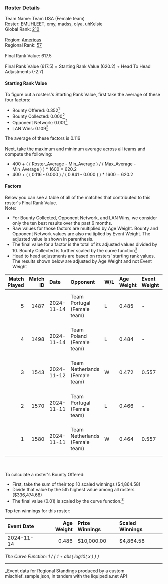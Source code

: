 ### Roster Details<br />
Team Name: Team USA (Female team)<br />
Roster: EMUHLEET, emy, madss, olya, uhKelsie<br />
Global Rank: [210](../../standings_global_2025_03_01.md)<br />
<br />
Region: [Americas]( ../../standings_americas_2025_03_01.md)<br />
Regional Rank: [57]( ../../standings_americas_2025_03_01.md)<br />
<br />
Final Rank Value:  617.5<br />
<br />
Final Rank Value (617.5) = Starting Rank Value (620.2) + Head To Head Adjustments (-2.7)<br />

#### Starting Rank Value<br />
To figure out a rosters's Starting Rank Value, first take the average of these four factors:<br />
- Bounty Offered: 0.352[<sup>1</sup>](#table2)
- Bounty Collected: 0.000[<sup>2</sup>](#table1)
- Opponent Network: 0.001[<sup>2</sup>](#table1)
- LAN Wins: 0.109[<sup>2</sup>](#table1)

The average of these factors is 0.116<br />
<br />
Next, take the maximum and minimum average across all teams and compute the following:<br />
- 400 + ( ( Roster_Average - Min_Average ) / ( Max_Average - Min_Average ) ) * 1600 = 620.2
- 400 + ( ( 0.116 - 0.000 ) / ( 0.841 - 0.000 ) ) * 1600 = 620.2


#### Factors<br />
Below you can see a table of all of the matches that contributed to this roster's Final Rank Value.<br />
Note:<br />

- For Bounty Collected, Opponent Network, and LAN Wins, we consider only the ten best results over the past 6 months.
- Raw values for those factors are multiplied by Age Weight. Bounty and Opponent Network values are also multiplied by Event Weight. The adjusted value is shown in parenthesis.
- The final value for a factor is the total of its adjusted values divided by 10. Bounty Collected is further scaled by the curve function[<sup>3</sup>](#curveFunction)
- Head to head adjustments are based on rosters' starting rank values. The results shown below are adjusted by Age Weight and not Event Weight
<span id="table1"></span><br />


| Match Played | Match ID | Date       | Opponent                       | W/L | Age Weight | Event Weight | Bounty Collected | Opponent Network | LAN Wins  | H2H Adj. | Roster                               |
| -: | -: | :- | :- | :- | :- | :- | :- | :- | :- | -: | :- |
|            5 |     1487 | 2024-11-14 | Team Portugal (Female team)    | L   | 0.485      | -            | -                | -                | -         |    -3.85 | EMUHLEET, emy, madss, olya, uhKelsie |
|            4 |     1498 | 2024-11-14 | Team Poland (Female team)      | L   | 0.484      | -            | -                | -                | -         |    -2.51 | EMUHLEET, emy, madss, olya, uhKelsie |
|            3 |     1543 | 2024-11-12 | Team Netherlands (Female team) | W   | 0.472      | 0.557        | 0.000 (0.000)    | 0.028 (0.007)    | 1 (0.472) |     3.77 | EMUHLEET, emy, madss, olya, uhKelsie |
|            2 |     1570 | 2024-11-11 | Team Portugal (Female team)    | L   | 0.466      | -            | -                | -                | -         |    -3.74 | EMUHLEET, emy, madss, olya, uhKelsie |
|            1 |     1580 | 2024-11-11 | Team Netherlands (Female team) | W   | 0.464      | 0.557        | 0.000 (0.000)    | 0.028 (0.007)    | 1 (0.464) |     3.66 | EMUHLEET, emy, madss, olya, uhKelsie |

<br />
<span id="table2"></span><br />
To calculate a roster's Bounty Offered:<br />

- First, take the sum of their top 10 scaled winnings ($4,864.58)
- Divide that value by the 5th highest value among all rosters ($336,474.68)
- The final value (0.01) is scaled by the curve function.[<sup>3</sup>](#curveFunction)

Top ten winnings for this roster:<br />

| Event Date | Age Weight | Prize Winnings | Scaled Winnings |
| :- | -: | :- | :- |
| 2024-11-14 |      0.486 | $10,000.00     | $4,864.58       |


<span id="curveFunction"></span>_The Curve Function: 1 / ( 1 + abs( log10( x ) ) )_<br />

---
_Event data for Regional Standings produced by a custom mischief_sample.json, in tandem with the liquipedia.net API<br />
